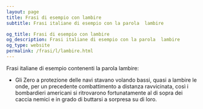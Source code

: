 ```yaml
---
layout: page
title: Frasi di esempio con lambire 
subtitle: Frasi italiane di esempio con la parola  lambire

og_title: Frasi di esempio con lambire 
og_description: Frasi italiane di esempio con la parola  lambire
og_type: website
permalink: /frasi/l/lambire.html
---
```


Frasi italiane di esempio contenenti la parola lambire:


- Gli Zero a protezione delle navi stavano volando bassi, quasi a lambire le onde, per un precedente combattimento a distanza ravvicinata, così i bombardieri americani si ritrovarono fortunatamente al di sopra dei caccia nemici e in grado di buttarsi a sorpresa su di loro.
